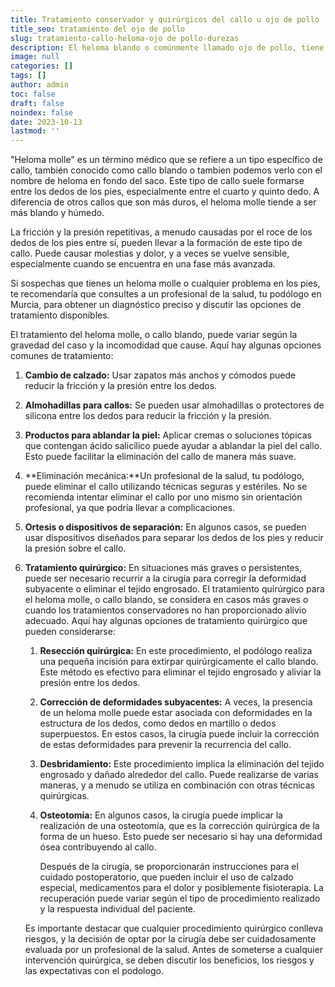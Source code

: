 ```yaml
---
title: Tratamiento conservador y quirúrgicos del callo u ojo de pollo
title_seo: tratamiento del ojo de pollo
slug: tratamiento-callo-heloma-ojo de pollo-durezas
description: El heloma blando o comúnmente llamado ojo de pollo, tiene su origen en la compresión del calzado y en las deformidades de los dedos. Existen diferentes tratamientos, tanto conservador como quirúrgicos.
image: null
categories: []
tags: []
author: admin
toc: false
draft: false
noindex: false
date: 2023-10-13
lastmod: ''
---
```

"Heloma molle" es un término médico que se refiere a un tipo específico de callo, también conocido como callo blando o tambien podemos verlo con el nombre de heloma en fondo del saco. Este tipo de callo suele formarse entre los dedos de los pies, especialmente entre el cuarto y quinto dedo. A diferencia de otros callos que son más duros, el heloma molle tiende a ser más blando y húmedo.

La fricción y la presión repetitivas, a menudo causadas por el roce de los dedos de los pies entre sí, pueden llevar a la formación de este tipo de callo. Puede causar molestias y dolor, y a veces se vuelve sensible, especialmente cuando se encuentra en una fase más avanzada.

Si sospechas que tienes un heloma molle o cualquier problema en los pies, te recomendaría que consultes a un profesional de la salud, tu podólogo en Murcia, para obtener un diagnóstico preciso y discutir las opciones de tratamiento disponibles.

El tratamiento del heloma molle, o callo blando, puede variar según la gravedad del caso y la incomodidad que cause. Aquí hay algunas opciones comunes de tratamiento:

1. **Cambio de calzado:** Usar zapatos más anchos y cómodos puede reducir la fricción y la presión entre los dedos.
2. **Almohadillas para callos:** Se pueden usar almohadillas o protectores de silicona entre los dedos para reducir la fricción y la presión.
3. **Productos para ablandar la piel:** Aplicar cremas o soluciones tópicas que contengan ácido salicílico puede ayudar a ablandar la piel del callo. Esto puede facilitar la eliminación del callo de manera más suave.
4. **Eliminación mecánica:**Un profesional de la salud, tu podólogo, puede eliminar el callo utilizando técnicas seguras y estériles. No se recomienda intentar eliminar el callo por uno mismo sin orientación profesional, ya que podría llevar a complicaciones.
5. **Ortesis o dispositivos de separación:** En algunos casos, se pueden usar dispositivos diseñados para separar los dedos de los pies y reducir la presión sobre el callo.
6. **Tratamiento quirúrgico:** En situaciones más graves o persistentes, puede ser necesario recurrir a la cirugía para corregir la deformidad subyacente o eliminar el tejido engrosado. El tratamiento quirúrgico para el heloma molle, o callo blando, se considera en casos más graves o cuando los tratamientos conservadores no han proporcionado alivio adecuado. Aquí hay algunas opciones de tratamiento quirúrgico que pueden considerarse:

   1. **Resección quirúrgica:** En este procedimiento, el podólogo realiza una pequeña incisión para extirpar quirúrgicamente el callo blando. Este método es efectivo para eliminar el tejido engrosado y aliviar la presión entre los dedos.
   2. **Corrección de deformidades subyacentes:** A veces, la presencia de un heloma molle puede estar asociada con deformidades en la estructura de los dedos, como dedos en martillo o dedos superpuestos. En estos casos, la cirugía puede incluir la corrección de estas deformidades para prevenir la recurrencia del callo.
   3. **Desbridamiento:** Este procedimiento implica la eliminación del tejido engrosado y dañado alrededor del callo. Puede realizarse de varias maneras, y a menudo se utiliza en combinación con otras técnicas quirúrgicas.
   4. **Osteotomía:** En algunos casos, la cirugía puede implicar la realización de una osteotomía, que es la corrección quirúrgica de la forma de un hueso. Esto puede ser necesario si hay una deformidad ósea contribuyendo al callo.

      Después de la cirugía, se proporcionarán instrucciones para el cuidado postoperatorio, que pueden incluir el uso de calzado especial, medicamentos para el dolor y posiblemente fisioterapia. La recuperación puede variar según el tipo de procedimiento realizado y la respuesta individual del paciente.

   Es importante destacar que cualquier procedimiento quirúrgico conlleva riesgos, y la decisión de optar por la cirugía debe ser cuidadosamente evaluada por un profesional de la salud. Antes de someterse a cualquier intervención quirúrgica, se deben discutir los beneficios, los riesgos y las expectativas con el podologo.